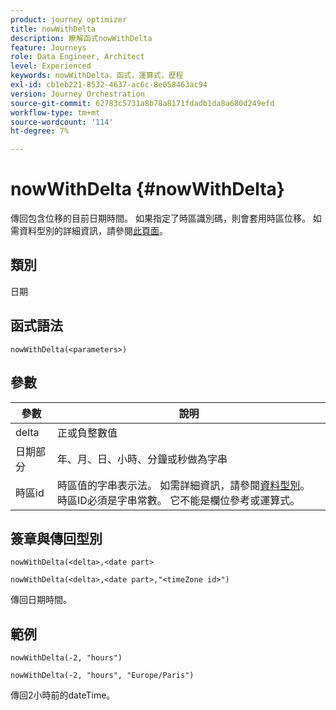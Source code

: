 ```yaml
---
product: journey optimizer
title: nowWithDelta
description: 瞭解函式nowWithDelta
feature: Journeys
role: Data Engineer, Architect
level: Experienced
keywords: nowWithDelta，函式，運算式，歷程
exl-id: cb1eb221-8532-4637-ac6c-8e058463ac94
version: Journey Orchestration
source-git-commit: 62783c5731a8b78a8171fdadb1da8a680d249efd
workflow-type: tm+mt
source-wordcount: '114'
ht-degree: 7%

---
```


# nowWithDelta {#nowWithDelta}

傳回包含位移的目前日期時間。 如果指定了時區識別碼，則會套用時區位移。 如需資料型別的詳細資訊，請參閱[此頁面](../expression/data-types.md)。

## 類別

日期

## 函式語法

`nowWithDelta(<parameters>)`

## 參數

| 參數 | 說明 |
|--- |--- |
| delta | 正或負整數值 |
| 日期部分 | 年、月、日、小時、分鐘或秒做為字串 |
| 時區id | 時區值的字串表示法。 如需詳細資訊，請參閱[資料型別](../expression/data-types.md)。 時區ID必須是字串常數。 它不能是欄位參考或運算式。 |

## 簽章與傳回型別

`nowWithDelta(<delta>,<date part>`

`nowWithDelta(<delta>,<date part>,"<timeZone id>")`

傳回日期時間。

## 範例

`nowWithDelta(-2, "hours")`

`nowWithDelta(-2, "hours", "Europe/Paris")`

傳回2小時前的dateTime。
